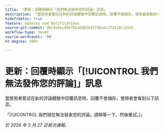 ```yaml
---
title: 「更新：回覆時顯示「我們無法發佈您的評論」訊息」
description: 「當使用者嘗試在新的評論體驗中回覆訊息時，回覆不會儲存，使用者會看到一條訊息。」
hidefromtoc: true
feature: Updates and Notifications
source-git-commit: dbc4e4ecd9e7b2a6d01b43f46a3c2fd128c1d1dc
workflow-type: tm+mt
source-wordcount: '90'
ht-degree: 100%

---
```



# 更新：回覆時顯示「[!UICONTROL 我們無法發佈您的評論]」訊息

<!--

>[!NOTE]
>
>This issue was fixed on April 11, 2024.

-->

當使用者嘗試在新的評論體驗中回覆訊息時，回覆不會儲存，使用者會看到以下訊息。

「[!UICONTROL 我們現在無法發表您的評論。請稍等一下，然後重試。]」

_於 2024 年 3 月 27 日首次通報。_

